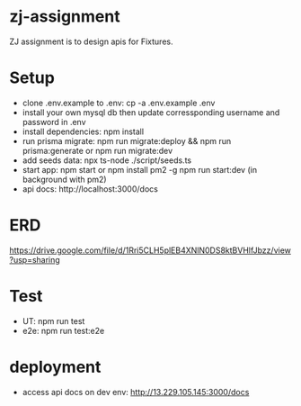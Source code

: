# zj-assignment
ZJ assignment is to design apis for Fixtures.

# Setup
- clone .env.example to .env: cp -a .env.example .env
- install your own mysql db then update corressponding username and password in .env
- install dependencies: npm install
- run prisma migrate:
npm run migrate:deploy && npm run prisma:generate
or
npm run migrate:dev
- add seeds data: npx ts-node ./script/seeds.ts
- start app:
npm start
or
npm install pm2 -g
npm run start:dev (in background with pm2)
- api docs: http://localhost:3000/docs

# ERD
https://drive.google.com/file/d/1Rri5CLH5plEB4XNlN0DS8ktBVHlfJbzz/view?usp=sharing

# Test
- UT: npm run test
- e2e: npm run test:e2e

# deployment
- access api docs on dev env: http://13.229.105.145:3000/docs

